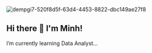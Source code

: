 ![dempgi7-520f8d5f-63d4-4453-8822-dbc149ae27f8](https://github.com/user-attachments/assets/e8e52f3c-4ed9-4ddc-beea-ba30bb970ef4)

## Hi there 👋 I'm Minh!
I’m currently learning Data Analyst...

<!--
**miinhlaam/miinhlaam** is a ✨ _special_ ✨ repository because its `README.md` (this file) appears on your GitHub profile.

Here are some ideas to get you started:

- 🔭 I’m currently working on ...
- 🌱 I’m currently learning ...
- 👯 I’m looking to collaborate on ...
- 🤔 I’m looking for help with ...
- 💬 Ask me about ...
- 📫 How to reach me: ...
- 😄 Pronouns: ...
- ⚡ Fun fact: ...
-->

